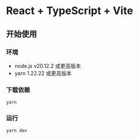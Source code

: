 # React + TypeScript + Vite

## 开始使用

### 环境
- node.js v20.12.2 或更高版本
- yarn 1.22.22 或更高版本

### 下载依赖
```
yarn
```

### 运行
```
yarn dev
```